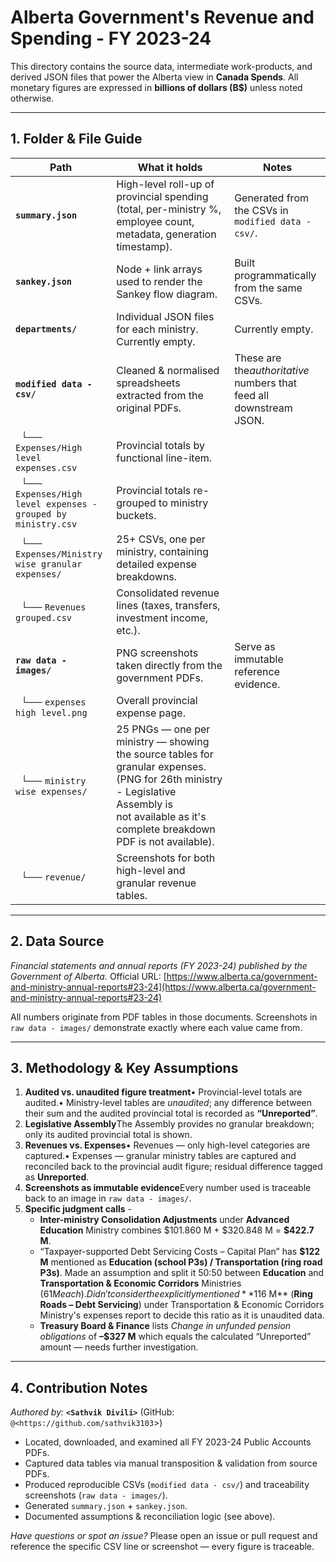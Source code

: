 # Alberta Government's Revenue and Spending - FY 2023-24

This directory contains the source data, intermediate work-products, and derived JSON files that power the Alberta view in **Canada Spends**.
All monetary figures are expressed in **billions of dollars (B$)** unless noted otherwise.

---

## 1. Folder & File Guide

| Path                                                                     | What it holds                                                                                                                                                                                        | Notes                                                               |
| ------------------------------------------------------------------------ | ---------------------------------------------------------------------------------------------------------------------------------------------------------------------------------------------------- | ------------------------------------------------------------------- |
| **`summary.json`**                                                       | High-level roll-up of provincial spending (total, per-ministry %, employee count, metadata, generation timestamp).                                                                                   | Generated from the CSVs in `modified data - csv/`.                  |
| **`sankey.json`**                                                        | Node + link arrays used to render the Sankey flow diagram.                                                                                                                                           | Built programmatically from the same CSVs.                          |
| **`departments/`**                                                       | Individual JSON files for each ministry. Currently empty.                                                                                                                                            | Currently empty.                                                    |
| **`modified data - csv/`**                                               | Cleaned & normalised spreadsheets extracted from the original PDFs.                                                                                                                                  | These are the*authoritative* numbers that feed all downstream JSON. |
| &nbsp;&nbsp;└── `Expenses/High level expenses.csv`                       | Provincial totals by functional line-item.                                                                                                                                                           |                                                                     |
| &nbsp;&nbsp;└── `Expenses/High level expenses - grouped by ministry.csv` | Provincial totals re-grouped to ministry buckets.                                                                                                                                                    |                                                                     |
| &nbsp;&nbsp;└── `Expenses/Ministry wise granular expenses/`              | 25+ CSVs, one per ministry, containing detailed expense breakdowns.                                                                                                                                  |                                                                     |
| &nbsp;&nbsp;└── `Revenues grouped.csv`                                   | Consolidated revenue lines (taxes, transfers, investment income, etc.).                                                                                                                              |                                                                     |
| **`raw data - images/`**                                                 | PNG screenshots taken directly from the government PDFs.                                                                                                                                             | Serve as immutable reference evidence.                              |
| &nbsp;&nbsp;└── `expenses high level.png`                                | Overall provincial expense page.                                                                                                                                                                     |                                                                     |
| &nbsp;&nbsp;└── `ministry wise expenses/`                                | 25 PNGs — one per ministry — showing the source tables for granular expenses. (PNG for 26th ministry - Legislative Assembly is<br />not available as it's complete breakdown PDF is not available).  |                                                                     |
| &nbsp;&nbsp;└── `revenue/`                                               | Screenshots for both high-level and granular revenue tables.                                                                                                                                         |                                                                     |

---

## 2. Data Source

_Financial statements and annual reports (FY 2023-24) published by the Government of Alberta._
Official URL: [https://www.alberta.ca/government-and-ministry-annual-reports#23-24](https://www.alberta.ca/government-and-ministry-annual-reports#23-24)

All numbers originate from PDF tables in those documents.
Screenshots in `raw data - images/` demonstrate exactly where each value came from.

---

## 3. Methodology & Key Assumptions

1. **Audited vs. unaudited figure treatment**• Provincial-level totals are audited.• Ministry-level tables are _unaudited_; any difference between their sum and the audited provincial total is recorded as **“Unreported”**.
2. **Legislative Assembly**The Assembly provides no granular breakdown; only its audited provincial total is shown.
3. **Revenues vs. Expenses**• Revenues — only high-level categories are captured.• Expenses — granular ministry tables are captured and reconciled back to the provincial audit figure; residual difference tagged as **Unreported**.
4. **Screenshots as immutable evidence**Every number used is traceable back to an image in `raw data - images/`.
5. **Specific judgment calls** -
   - **Inter-ministry Consolidation Adjustments** under **Advanced Education** Ministry combines \$101.860 M + \$320.848 M = **\$422.7 M**.
   - “Taxpayer-supported Debt Servicing Costs – Capital Plan” has **\$122 M** mentioned as **Education (school P3s) / Transportation (ring road P3s)**. Made an assumption and split it 50:50 between **Education** and **Transportation & Economic Corridors** Ministries ($61 M each). Didn't consider the explicitly mentioned **$116 M** (**Ring Roads – Debt Servicing**) under Transportation & Economic Corridors Ministry's expenses report to decide this ratio as it is unaudited data.
   - **Treasury Board & Finance** lists _Change in unfunded pension obligations_ of **–\$327 M** which equals the calculated “Unreported” amount — needs further investigation.

---

## 4. Contribution Notes

_Authored by:_ **`<Sathvik Divili>`** (GitHub: `@<https://github.com/sathvik3103`>)

- Located, downloaded, and examined all FY 2023-24 Public Accounts PDFs.
- Captured data tables via manual transposition & validation from source PDFs.
- Produced reproducible CSVs (`modified data - csv/`) and traceability screenshots (`raw data - images/`).
- Generated `summary.json` + `sankey.json`.
- Documented assumptions & reconciliation logic (see above).

_Have questions or spot an issue?_
Please open an issue or pull request and reference the specific CSV line or screenshot — every figure is traceable.
